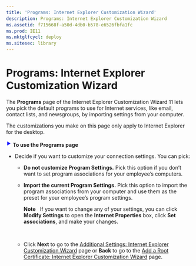 ```yaml
---
title: 'Programs: Internet Explorer Customization Wizard'
description: Programs: Internet Explorer Customization Wizard
ms.assetid: f715668f-a50d-4db0-b578-e6526fbfa1fc
ms.prod: IE11
ms.mktglfcycl: deploy
ms.sitesec: library
---
```


# Programs: Internet Explorer Customization Wizard


The **Programs** page of the Internet Explorer Customization Wizard 11 lets you pick the default programs to use for Internet services, like email, contact lists, and newsgroups, by importing settings from your computer.

The customizations you make on this page only apply to Internet Explorer for the desktop.

![](images/wedge.gif) **To use the Programs page**

-   Decide if you want to customize your connection settings. You can pick:

    -   **Do not customize Program Settings.** Pick this option if you don’t want to set program associations for your employee’s computers.

    -   **Import the current Program Settings.** Pick this option to import the program associations from your computer and use them as the preset for your employee’s program settings.

        **Note**  
        If you want to change any of your settings, you can click **Modify Settings** to open the **Internet Properties** box, click **Set associations**, and make your changes.

         

    -   Click **Next** to go to the [Additional Settings: Internet Explorer Customization Wizard](additional-settings-internet-explorer-customization-wizard.md) page or **Back** to go to the [Add a Root Certificate: Internet Explorer Customization Wizard](add-a-root-certificate-internet-explorer-customization-wizard.md) page.

 

 





